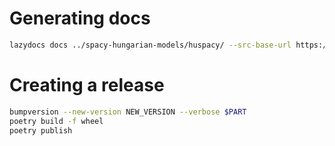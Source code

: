 # Generating docs

```bash
lazydocs docs ../spacy-hungarian-models/huspacy/ --src-base-url https://github.com/huspacy/huspacy/blob/master --no-watermark --no-remove-package-prefix --validate
```

# Creating a release

```bash
bumpversion --new-version NEW_VERSION --verbose $PART 
poetry build -f wheel
poetry publish
```